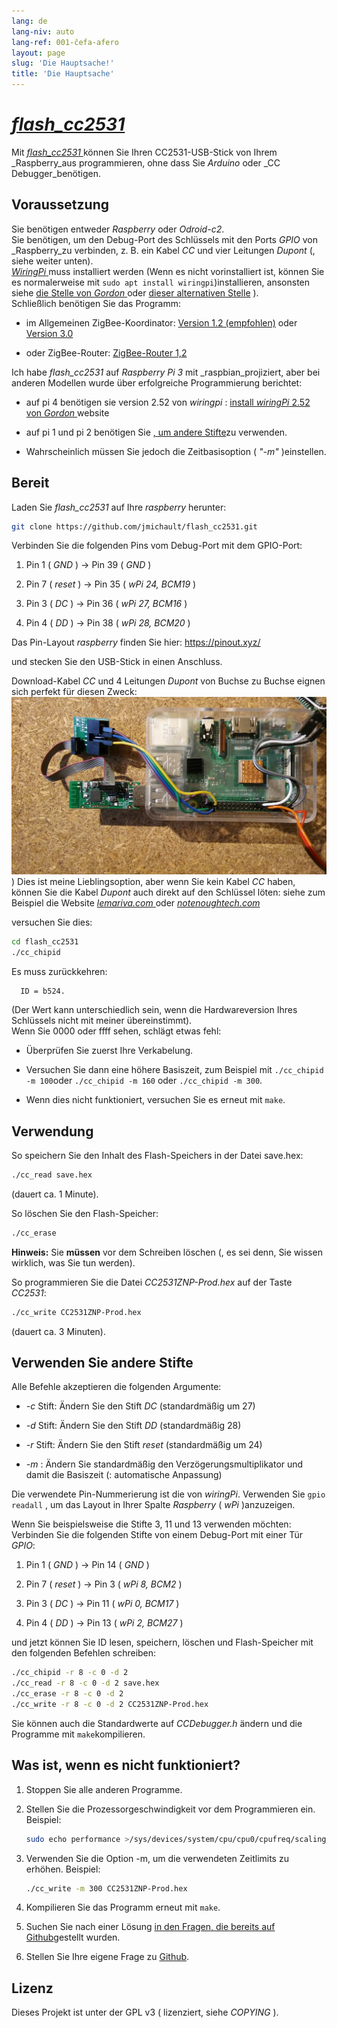 ```yaml
---
lang: de
lang-niv: auto
lang-ref: 001-ĉefa-afero
layout: page
slug: 'Die Hauptsache!'
title: 'Die Hauptsache'
---
```


# [ _flash\_cc2531_ ](https://github.com/jmichault/flash_cc2531)
Mit [ _flash\_cc2531_ ](https://github.com/jmichault/flash_cc2531) können Sie Ihren CC2531-USB-Stick von Ihrem _Raspberry_aus programmieren, ohne dass Sie _Arduino_ oder _CC Debugger_benötigen.

## Voraussetzung
Sie benötigen entweder _Raspberry_ oder _Odroid-c2_.  
Sie benötigen, um den Debug-Port des Schlüssels mit den Ports _GPIO_ von _Raspberry_zu verbinden, z. B. ein Kabel _CC_ und vier Leitungen _Dupont_ (, siehe weiter unten).   
[ _WiringPi_ ](http://wiringpi.com/) muss installiert werden \(Wenn es nicht vorinstalliert ist, können Sie es normalerweise mit `sudo apt install wiringpi`)installieren, ansonsten siehe [die Stelle von _Gordon_ ](http://wiringpi.com/) oder [dieser alternativen Stelle](https://github.com/WiringPi/WiringPi) \).  
Schließlich benötigen Sie das Programm:

* im Allgemeinen ZigBee-Koordinator: [ Version 1.2 (empfohlen)](https://github.com/Koenkk/Z-Stack-firmware/raw/master/coordinator/Z-Stack_Home_1.2/bin/default/) oder [Version 3.0](https://github.com/Koenkk/Z-Stack-firmware/tree/master/coordinator/Z-Stack_3.0.x/bin)


* oder ZigBee-Router: [ZigBee-Router 1,2](https://github.com/Koenkk/Z-Stack-firmware/tree/master/router/CC2531/bin)



Ich habe _flash\_cc2531_ auf _Raspberry Pi 3_ mit _raspbian_projiziert, aber bei anderen Modellen wurde über erfolgreiche Programmierung berichtet:

 * auf pi 4 benötigen sie version 2.52 von _wiringpi_ :  [install _wiringPi_ 2.52 von _Gordon_ ](http://wiringpi.com/wiringpi-updated-to-2-52-for-the-raspberry-pi-4b/)website


 * auf pi 1 und pi 2 benötigen Sie [, um andere Stifte](#uzi_aliajn_pinglojn)zu verwenden.


 * Wahrscheinlich müssen Sie jedoch die Zeitbasisoption ( _"-m"_ )einstellen.



## Bereit

Laden Sie _flash\_cc2531_ auf Ihre _raspberry_ herunter:
```bash
git clone https://github.com/jmichault/flash_cc2531.git
```

Verbinden Sie die folgenden Pins vom Debug-Port mit dem GPIO-Port:

 1. Pin 1 ( _GND_ ) -> Pin 39 ( _GND_ )


 2. Pin 7 ( _reset_ ) -> Pin 35 ( _wPi 24, BCM19_ )


 3. Pin 3 ( _DC_ ) -> Pin 36 ( _wPi 27, BCM16_ )


 4. Pin 4 ( _DD_ ) -> Pin 38 ( _wPi 28, BCM20_ )



Das Pin-Layout _raspberry_ finden Sie hier: <https://pinout.xyz/>

und stecken Sie den USB-Stick in einen Anschluss.

Download-Kabel _CC_ und 4 Leitungen _Dupont_ von Buchse zu Buchse eignen sich perfekt für diesen Zweck:
![Foto des Schlüssels und des _raspberry_ ](https://github.com/jmichault/files/raw/master/Raspberry-CC2531.jpg))
Dies ist meine Lieblingsoption, aber wenn Sie kein Kabel _CC_ haben, können Sie die Kabel _Dupont_ auch direkt auf den Schlüssel löten: siehe zum Beispiel die Website [ _lemariva.com_ ](https://lemariva.com/blog/2019/08/zigbee-flashing-cc2531-using-raspberry-pi-without-cc-debugger) oder [ _notenoughtech.com_ ](https://notenoughtech.com/home-automation/flashing-cc2531-without-cc-debugger )


versuchen Sie dies:
```bash
cd flash_cc2531
./cc_chipid
```
Es muss zurückkehren:
```
  ID = b524.
```
(Der Wert kann unterschiedlich sein, wenn die Hardwareversion Ihres Schlüssels nicht mit meiner übereinstimmt).  
Wenn Sie 0000 oder ffff sehen, schlägt etwas fehl:

 * Überprüfen Sie zuerst Ihre Verkabelung.


 * Versuchen Sie dann eine höhere Basiszeit, zum Beispiel mit `./cc_chipid -m 100`oder `./cc_chipid -m 160` oder `./cc_chipid -m 300`.


 * Wenn dies nicht funktioniert, versuchen Sie es erneut mit `make`.



## Verwendung
So speichern Sie den Inhalt des Flash-Speichers in der Datei save.hex:
```bash
./cc_read save.hex
```
(dauert ca. 1 Minute).

So löschen Sie den Flash-Speicher:
```bash
./cc_erase
```
**Hinweis:** Sie **müssen** vor dem Schreiben löschen (, es sei denn, Sie wissen wirklich, was Sie tun werden).

So programmieren Sie die Datei _CC2531ZNP-Prod.hex_ auf der Taste _CC2531_:
```bash
./cc_write CC2531ZNP-Prod.hex
```
(dauert ca. 3 Minuten).

<a id="uzi_aliajn_pinglojn"></a>

## Verwenden Sie andere Stifte

Alle Befehle akzeptieren die folgenden Argumente:

 * _-c_ Stift: Ändern Sie den Stift _DC_ (standardmäßig um 27)


 * _-d_ Stift: Ändern Sie den Stift _DD_ (standardmäßig 28)


 * _-r_ Stift: Ändern Sie den Stift _reset_ (standardmäßig um 24)


 * _-m_ : Ändern Sie standardmäßig den Verzögerungsmultiplikator und damit die Basiszeit (: automatische Anpassung)



Die verwendete Pin-Nummerierung ist die von _wiringPi_. Verwenden Sie `gpio readall` , um das Layout in Ihrer Spalte _Raspberry_ ( _wPi_ )anzuzeigen.

Wenn Sie beispielsweise die Stifte 3, 11 und 13 verwenden möchten:  
Verbinden Sie die folgenden Stifte von einem Debug-Port mit einer Tür _GPIO_:

 1. Pin 1 ( _GND_ ) -> Pin 14 ( _GND_ )


 2. Pin 7 ( _reset_ ) -> Pin 3 ( _wPi 8, BCM2_ )


 3. Pin 3 ( _DC_ ) -> Pin 11 ( _wPi 0, BCM17_ )


 4. Pin 4 ( _DD_ ) -> Pin 13 ( _wPi 2, BCM27_ )



und jetzt können Sie ID lesen, speichern, löschen und Flash-Speicher mit den folgenden Befehlen schreiben:
```bash
./cc_chipid -r 8 -c 0 -d 2
./cc_read -r 8 -c 0 -d 2 save.hex
./cc_erase -r 8 -c 0 -d 2
./cc_write -r 8 -c 0 -d 2 CC2531ZNP-Prod.hex
```

Sie können auch die Standardwerte auf _CCDebugger.h_ ändern und die Programme mit `make`kompilieren.

## Was ist, wenn es nicht funktioniert?

1. Stoppen Sie alle anderen Programme.


2. Stellen Sie die Prozessorgeschwindigkeit vor dem Programmieren ein. Beispiel:



   ```bash
   sudo echo performance >/sys/devices/system/cpu/cpu0/cpufreq/scaling_governor
   ```
3. Verwenden Sie die Option -m, um die verwendeten Zeitlimits zu erhöhen. Beispiel:



   ```bash
   ./cc_write -m 300 CC2531ZNP-Prod.hex
   ```
4. Kompilieren Sie das Programm erneut mit `make`.



5. Suchen Sie nach einer Lösung [in den Fragen, die bereits auf Github](https://github.com/jmichault/flash_cc2531/issues?q=is%3Aissue)gestellt wurden.



6. Stellen Sie Ihre eigene Frage zu [Github](https://github.com/jmichault/flash_cc2531/issues/new/choose).



## Lizenz

Dieses Projekt ist unter der GPL v3 ( lizenziert, siehe _COPYING_ ).
